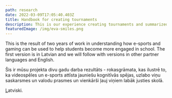 ```yaml
---
path: research
date: 2022-03-09T17:05:40.403Z
title: Handbook for creating tournaments
description: This is our experience creating tournaments and summarized in a handbook.
featuredImage: /img/eva-smiles.png
---
```

This is the result of two years of work in understanding how e-sports and gaming can be used to help students become more engaged in school. The first version is in Latvian and we will follow with versions in other partner languages and English.

Šis ir mūsu projekta divu gadu darba rezultāts - rokasgrāmata, kas ilustrē to, ka videospēles un e-sports attīsta jauniešu kognitīvās spējas, uzlabo viņu saskarsmes un valodu prasmes un vienkārši ļauj viņiem labāk justies skolā.



[L](https://1drv.ms/b/s!AjVfV3YqCrTVg90tb9rDEHdxz9u2Zw?e=IXCJCO)atviski.